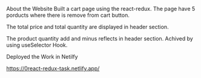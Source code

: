 
About the Website
Built a cart page using the react-redux.
The page have 5 porducts where there is remove from cart button.

The total price and total quantity are displayed in header section.

The product quantity add and minus reflects in header section. Achived by using useSelector Hook.

Deployed the Work in Netilfy

https://0react-redux-task.netlify.app/

